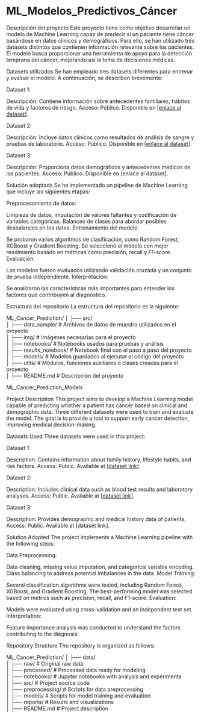 # ML_Modelos_Predictivos_Cáncer

Descripción del proyecto
Este proyecto tiene como objetivo desarrollar un modelo de Machine Learning capaz de predecir si un paciente tiene cáncer basándose en datos clínicos y demográficos. Para ello, se han utilizado tres datasets distintos que contienen información relevante sobre los pacientes. El modelo busca proporcionar una herramienta de apoyo para la detección temprana del cáncer, mejorando así la toma de decisiones médicas.

Datasets utilizados
Se han empleado tres datasets diferentes para entrenar y evaluar el modelo. A continuación, se describen brevemente:

Dataset 1:

Descripción: Contiene información sobre antecedentes familiares, hábitos de vida y factores de riesgo.
Acceso: Público. Disponible en [[enlace al dataset]](https://github.com/Jobave589/ML_Cancer_Prediction_Models/blob/main/src/data_sample/cancer%20patient%20data%20sets.csv).

Dataset 2:

Descripción: Incluye datos clínicos como resultados de análisis de sangre y pruebas de laboratorio.
Acceso: Público. Disponible en [[enlace al dataset]](https://github.com/Jobave589/ML_Cancer_Prediction_Models/blob/main/src/data_sample/lung_cancer_prediction_dataset.csv).

Dataset 3:

Descripción: Proporciona datos demográficos y antecedentes médicos de los pacientes.
Acceso: Público. Disponible en [enlace al dataset].

Solución adoptada
Se ha implementado un pipeline de Machine Learning que incluye las siguientes etapas:

Preprocesamiento de datos:

Limpieza de datos, imputación de valores faltantes y codificación de variables categóricas.
Balanceo de clases para abordar posibles desbalances en los datos.
Entrenamiento del modelo:

Se probaron varios algoritmos de clasificación, como Random Forest, XGBoost y Gradient Boosting.
Se seleccionó el modelo con mejor rendimiento basado en métricas como precisión, recall y F1-score.
Evaluación:

Los modelos fueron evaluados utilizando validación cruzada y un conjunto de prueba independiente.
Interpretación:

Se analizaron las características más importantes para entender los factores que contribuyen al diagnóstico.

Estructura del repositorio
La estructura del repositorio es la siguiente:

ML_Cancer_Prediction/
│
├── src/  
│   ├── data_sample/       # Archivos de datos de muestra utilizados en el proyecto  
│   ├── img/               # Imágenes necesarias para el proyecto  
│   ├── notebooks/         # Notebooks usados para pruebas y análisis  
│   ├── results_notebook/  # Notebook final con el paso a paso del proyecto  
│   ├── models/            # Modelos guardados al ejecutar el código del proyecto  
│   ├── utils/             # Módulos, funciones auxiliares o clases creadas para el proyecto  
│
├── README.md              # Descripción del proyecto  




ML_Cancer_Prediction_Models

Project Description
This project aims to develop a Machine Learning model capable of predicting whether a patient has cancer based on clinical and demographic data. Three different datasets were used to train and evaluate the model. The goal is to provide a tool to support early cancer detection, improving medical decision-making.

Datasets Used
Three datasets were used in this project:

Dataset 1:

Description: Contains information about family history, lifestyle habits, and risk factors.
Access: Public. Available at [[dataset link]](https://github.com/Jobave589/ML_Cancer_Prediction_Models/blob/main/src/data_sample/cancer%20patient%20data%20sets.csv).

Dataset 2:

Description: Includes clinical data such as blood test results and laboratory analyses.
Access: Public. Available at [[dataset link]](https://github.com/Jobave589/ML_Cancer_Prediction_Models/blob/main/src/data_sample/lung_cancer_prediction_dataset.csv).

Dataset 3:

Description: Provides demographic and medical history data of patients.
Access: Public. Available at [dataset link].

Solution Adopted
The project implements a Machine Learning pipeline with the following steps:

Data Preprocessing:

Data cleaning, missing value imputation, and categorical variable encoding.
Class balancing to address potential imbalances in the data.
Model Training:

Several classification algorithms were tested, including Random Forest, XGBoost, and Gradient Boosting.
The best-performing model was selected based on metrics such as precision, recall, and F1-score.
Evaluation:

Models were evaluated using cross-validation and an independent test set.
Interpretation:

Feature importance analysis was conducted to understand the factors contributing to the diagnosis.


Repository Structure
The repository is organized as follows:

ML_Cancer_Prediction/
│
├── data/  
│   ├── raw/               # Original raw data  
│   ├── processed/         # Processed data ready for modeling  
│
├── notebooks/             # Jupyter notebooks with analysis and experiments  
│
├── src/                   # Project source code  
│   ├── preprocessing/     # Scripts for data preprocessing  
│   ├── models/            # Scripts for model training and evaluation  
│
├── reports/               # Results and visualizations  
│
├── README.md              # Project description    

